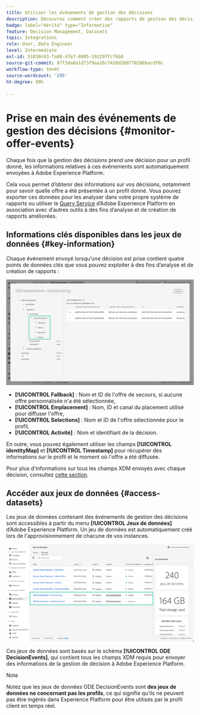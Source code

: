 ```yaml
---
title: Utiliser les événements de gestion des décisions
description: Découvrez comment créer des rapports de gestion des décisions dans Adobe Experience Platform.
badge: label="Hérité" type="Informative"
feature: Decision Management, Datasets
topic: Integrations
role: User, Data Engineer
level: Intermediate
exl-id: 51830c63-fa88-47e7-8605-192297fcf6b8
source-git-commit: 87f3da0a1d73f9aa26c7420d260778286bacdf0c
workflow-type: tm+mt
source-wordcount: '295'
ht-degree: 99%

---
```


# Prise en main des événements de gestion des décisions {#monitor-offer-events}

Chaque fois que la gestion des décisions prend une décision pour un profil donné, les informations relatives à ces événements sont automatiquement envoyées à Adobe Experience Platform.

Cela vous permet d’obtenir des informations sur vos décisions, notamment pour savoir quelle offre a été présentée à un profil donné. Vous pouvez exporter ces données pour les analyser dans votre propre système de rapports ou utiliser le [Query Service](https://experienceleague.adobe.com/docs/experience-platform/query/home.html?lang=fr) d’Adobe Experience Platform en association avec d’autres outils à des fins d’analyse et de création de rapports améliorées.

## Informations clés disponibles dans les jeux de données {#key-information}

Chaque événement envoyé lorsqu’une décision est prise contient quatre points de données clés que vous pouvez exploiter à des fins d’analyse et de création de rapports :

![](../assets/events-dataset-preview.png)

* **[!UICONTROL Fallback]** : Nom et ID de l&#39;offre de secours, si aucune offre personnalisée n&#39;a été sélectionnée,
* **[!UICONTROL Emplacement]** : Nom, ID et canal du placement utilisé pour diffuser l&#39;offre,
* **[!UICONTROL Selections]** : Nom et ID de l&#39;offre sélectionnée pour le profil,
* **[!UICONTROL Activité]** : Nom et identifiant de la décision.

En outre, vous pouvez également utiliser les champs **[!UICONTROL identityMap]** et **[!UICONTROL Timestamp]** pour récupérer des informations sur le profil et le moment où l&#39;offre a été diffusée.

Pour plus d&#39;informations sur tous les champs XDM envoyés avec chaque décision, consultez [cette section](xdm-fields.md).

## Accéder aux jeux de données {#access-datasets}

Les jeux de données contenant des événements de gestion des décisions sont accessibles à partir du menu **[!UICONTROL Jeux de données]** d’Adobe Experience Platform. Un jeu de données est automatiquement créé lors de l&#39;approvisionnement de chacune de vos instances.

![](../assets/events-datasets-list.png)

Ces jeux de données sont basés sur le schéma **[!UICONTROL ODE DecisionEvents]**, qui contient tous les champs XDM requis pour envoyer des informations de la gestion de décision à Adobe Experience Platform.

>[!NOTE]
>
>Notez que les jeux de données ODE DecisionEvents sont **des jeux de données ne concernant pas les profils**, ce qui signifie qu’ils ne peuvent pas être ingérés dans Experience Platform pour être utilisés par le profil client en temps réel.
